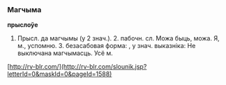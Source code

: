 ### Магчыма
**прыслоўе**

1. Прысл. да магчымы (у 2 знач.). 2. пабочн. сл. Можа быць, можа. Я, м., успомню. З. безасабовая форма: , у знач. выказніка: Не выключана магчымасць. Усё м.

<a rel="author">[http://rv-blr.com/](http://rv-blr.com/slounik.jsp?letterId=0&maskId=0&pageId=1588)</a>
